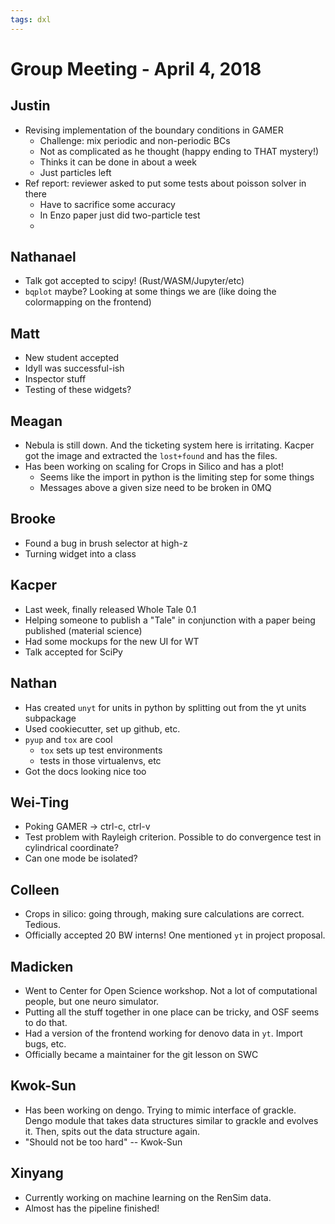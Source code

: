 ```yaml
---
tags: dxl
---
```


# Group Meeting - April 4, 2018

## Justin

 * Revising implementation of the boundary conditions in GAMER
     * Challenge: mix periodic and non-periodic BCs
     * Not as complicated as he thought (happy ending to THAT mystery!)
     * Thinks it can be done in about a week
     * Just particles left
 * Ref report: reviewer asked to put some tests about poisson solver in there
     * Have to sacrifice some accuracy
     * In Enzo paper just did two-particle test
     * 

## Nathanael

 * Talk got accepted to scipy!  (Rust/WASM/Jupyter/etc)
 * `bqplot` maybe?  Looking at some things we are (like doing the colormapping on the frontend)
 
## Matt

 * New student accepted
 * Idyll was successful-ish
 * Inspector stuff
 * Testing of these widgets?

## Meagan

 * Nebula is still down.  And the ticketing system here is irritating.  Kacper got the image and extracted the `lost+found` and has the files.
 * Has been working on scaling for Crops in Silico and has a plot!
     * Seems like the import in python is the limiting step for some things
     * Messages above a given size need to be broken in 0MQ

## Brooke

 * Found a bug in brush selector at high-z
 * Turning widget into a class

## Kacper

 * Last week, finally released Whole Tale 0.1
 * Helping someone to publish a "Tale" in conjunction with a paper being published (material science)
 * Had some mockups for the new UI for WT
 * Talk accepted for SciPy

## Nathan

 * Has created `unyt` for units in python by splitting out from the yt units subpackage
 * Used cookiecutter, set up github, etc.
 * `pyup` and `tox` are cool
     * `tox` sets up test environments
     * tests in those virtualenvs, etc
 * Got the docs looking nice too

## Wei-Ting

 * Poking GAMER -> ctrl-c, ctrl-v
 * Test problem with Rayleigh criterion.  Possible to do convergence test in cylindrical coordinate?
 * Can one mode be isolated?

## Colleen

 * Crops in silico: going through, making sure calculations are correct.  Tedious.
 * Officially accepted 20 BW interns!  One mentioned `yt` in project proposal.
 
## Madicken

 * Went to Center for Open Science workshop.  Not a lot of computational people, but one neuro simulator.
 * Putting all the stuff together in one place can be tricky, and OSF seems to do that.
 * Had a version of the frontend working for denovo data in `yt`.  Import bugs, etc.
 * Officially became a maintainer for the git lesson on SWC

## Kwok-Sun

 * Has been working on dengo.  Trying to mimic interface of grackle.  Dengo module that takes data structures similar to grackle and evolves it.  Then, spits out the data structure again.
 * "Should not be too hard" -- Kwok-Sun

## Xinyang

 * Currently working on machine learning on the RenSim data.
 * Almost has the pipeline finished!
